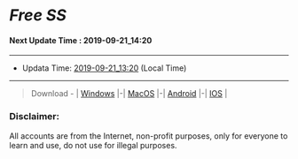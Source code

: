 
# *Free SS*

#### Next Update Time : 2019-09-21_14:20

---
* Updata Time: [2019-09-21_13:20](https://github.com/Geek-007/free-SS/blob/master/2019-09-21_13:20_FreeSS.txt) (Local Time)
---

> Download - | [Windows](https://github.com/shadowsocks/shadowsocks-windows/releases) |-| [MacOS](https://github.com/shadowsocks/shadowsocks-iOS/releases) |-| [Android](https://github.com/shadowsocks/shadowsocks-android/releases) |-| [IOS](https://itunes.apple.com/us/) |

### Disclaimer:
All accounts are from the Internet, non-profit purposes, only for everyone to learn and use, do not use for illegal purposes.
<br>
